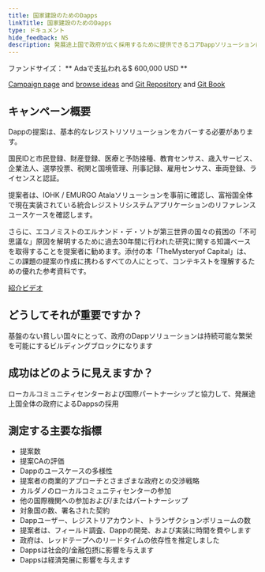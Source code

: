 ```yaml
---
title: 国家建設のためのDapps
linkTitle: 国家建設のためのDapps
type: ドキュメント
hide_feedback: NS
description: 発展途上国で政府が広く採用するために提供できるコアDappソリューションは何ですか？
---
```


ファンドサイズ： **&nbsp;Adaで支払われる$ 600,000  USD **

[Campaign page](https://cardano.ideascale.com/a/campaign-home/26249) and [browse ideas](https://cardano.ideascale.com/a/ideas/top/campaign-filter/byids/campaigns/26249/stage/unspecified) and [Git Repository](https://github.com/Catalyst-Challenges/F7-Nation-Building-Dapps) and [Git Book](https://quality-assurance-dao.gitbook.io/catalyst-fund-7-challenges/fund-7/nation-building-dapps)

## キャンペーン概要

Dappの提案は、基本的なレジストリソリューションをカバーする必要があります。

国民IDと市民登録、財産登録、医療と予防接種、教育センサス、歳入サービス、企業法人、選挙投票、税関と国境管理、刑事記録、雇用センサス、車両登録、ライセンスと認証。

提案者は、IOHK / EMURGO Atalaソリューションを事前に確認し、富裕国全体で現在実装されている統合レジストリシステムアプリケーションのリファレンスユースケースを確認します。

さらに、エコノミストのエルナンド・デ・ソトが第三世界の国々の貧困の「不可思議な」原因を解明するために過去30年間に行われた研究に関する知識ベースを取得することを提案者に勧めます。添付の本「TheMysteryof Capital」は、この課題の提案の作成に携わるすべての人にとって、コンテキストを理解するための優れた参考資料です。

[紹介ビデオ](https://archive.org/details/Hernando_De_Soto_The_Mystery_Of_Capital_Why_Capitalism_TriumphsIn_The_West_And_Fails_Everywhere_Else)

## どうしてそれが重要ですか？

基盤のない貧しい国々にとって、政府のDappソリューションは持続可能な繁栄を可能にするビルディングブロックになります

## 成功はどのように見えますか？

ローカルコミュニティセンターおよび国際パートナーシップと協力して、発展途上国全体の政府によるDappsの採用

## 測定する主要な指標

- 提案数
- 提案CAの評価
- Dappのユースケースの多様性
- 提案者の商業的アプローチとさまざまな政府との交渉戦略
- カルダノのローカルコミュニティセンターの参加
- 他の国際機関への参加および/またはパートナーシップ
- 対象国の数、署名された契約
- Dappユーザー、レジストリアカウント、トランザクションボリュームの数
- 提案者は、フィールド調査、Dappの開発、および実装に時間を費やします
- 政府は、レッドテープへのリードタイムの依存性を推定しました
- Dappsは社会的/金融包摂に影響を与えます
- Dappsは経済発展に影響を与えます
